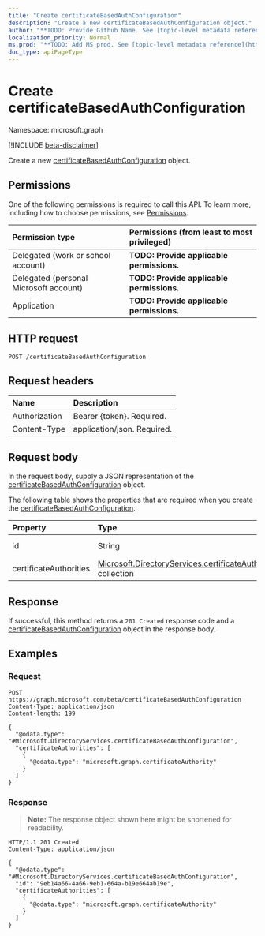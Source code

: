 ```yaml
---
title: "Create certificateBasedAuthConfiguration"
description: "Create a new certificateBasedAuthConfiguration object."
author: "**TODO: Provide Github Name. See [topic-level metadata reference](https://msgo.azurewebsites.net/add/document/guidelines/metadata.html#topic-level-metadata)**"
localization_priority: Normal
ms.prod: "**TODO: Add MS prod. See [topic-level metadata reference](https://msgo.azurewebsites.net/add/document/guidelines/metadata.html#topic-level-metadata)**"
doc_type: apiPageType
---
```


# Create certificateBasedAuthConfiguration
Namespace: microsoft.graph

[!INCLUDE [beta-disclaimer](../../includes/beta-disclaimer.md)]

Create a new [certificateBasedAuthConfiguration](../resources/certificatebasedauthconfiguration.md) object.

## Permissions
One of the following permissions is required to call this API. To learn more, including how to choose permissions, see [Permissions](/graph/permissions-reference).

|Permission type|Permissions (from least to most privileged)|
|:---|:---|
|Delegated (work or school account)|**TODO: Provide applicable permissions.**|
|Delegated (personal Microsoft account)|**TODO: Provide applicable permissions.**|
|Application|**TODO: Provide applicable permissions.**|

## HTTP request

<!-- {
  "blockType": "ignored"
}
-->
``` http
POST /certificateBasedAuthConfiguration
```

## Request headers
|Name|Description|
|:---|:---|
|Authorization|Bearer {token}. Required.|
|Content-Type|application/json. Required.|

## Request body
In the request body, supply a JSON representation of the [certificateBasedAuthConfiguration](../resources/certificatebasedauthconfiguration.md) object.

The following table shows the properties that are required when you create the [certificateBasedAuthConfiguration](../resources/certificatebasedauthconfiguration.md).

|Property|Type|Description|
|:---|:---|:---|
|id|String|**TODO: Add Description**|
|certificateAuthorities|[Microsoft.DirectoryServices.certificateAuthority](../resources/certificateauthority.md) collection|**TODO: Add Description**|



## Response

If successful, this method returns a `201 Created` response code and a [certificateBasedAuthConfiguration](../resources/certificatebasedauthconfiguration.md) object in the response body.

## Examples

### Request
<!-- {
  "blockType": "request",
  "name": "create_certificatebasedauthconfiguration_from_certificatebasedauthconfiguration"
}
-->
``` http
POST https://graph.microsoft.com/beta/certificateBasedAuthConfiguration
Content-Type: application/json
Content-length: 199

{
  "@odata.type": "#Microsoft.DirectoryServices.certificateBasedAuthConfiguration",
  "certificateAuthorities": [
    {
      "@odata.type": "microsoft.graph.certificateAuthority"
    }
  ]
}
```


### Response
>**Note:** The response object shown here might be shortened for readability.
<!-- {
  "blockType": "response",
  "truncated": true,
  "@odata.type": "Microsoft.DirectoryServices.certificateBasedAuthConfiguration"
}
-->
``` http
HTTP/1.1 201 Created
Content-Type: application/json

{
  "@odata.type": "#Microsoft.DirectoryServices.certificateBasedAuthConfiguration",
  "id": "9eb14a66-4a66-9eb1-664a-b19e664ab19e",
  "certificateAuthorities": [
    {
      "@odata.type": "microsoft.graph.certificateAuthority"
    }
  ]
}
```

